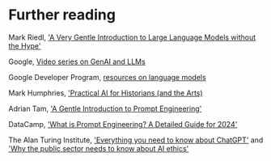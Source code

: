 # Further reading
Mark Riedl, ['A Very Gentle Introduction to Large Language Models without the Hype'](https://mark-riedl.medium.com/a-very-gentle-introduction-to-large-language-models-without-the-hype-5f67941fa59e) 

Google, [Video series on GenAI and LLMs](https://www.youtube.com/playlist?list=PLBgogxgQVM9sl-KnKywVEhkb3QtLHU4OK) 

Google Developer Program, [resources on language models](https://developers.google.com/machine-learning/resources/intro-llms) 

Mark Humphries, ['Practical AI for Historians (and the Arts)](https://generativehistory.substack.com/p/practical-ai-for-historians-and-the) 

Adrian Tam, ['A Gentle Introduction to Prompt Engineering'](https://machinelearningmastery.com/a-gentle-introduction-to-prompt-engineering/)

DataCamp, ['What is Prompt Engineering? A Detailed Guide for 2024'](https://www.datacamp.com/blog/what-is-prompt-engineering-the-future-of-ai-communication)

The Alan Turing Institute, ['Everything you need to know about ChatGPT'](https://www.turing.ac.uk/blog/everything-you-need-know-about-chatgpt) and ['Why the public sector needs to know about AI ethics'](https://www.turing.ac.uk/blog/why-public-sector-needs-know-about-ai-ethics-and-how-were-helping) 
